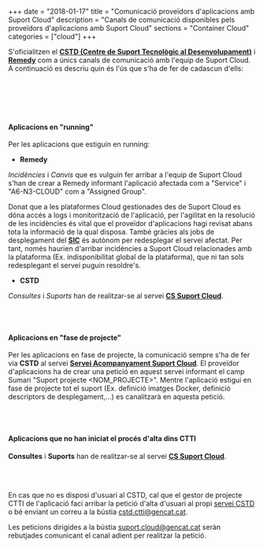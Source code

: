 +++
date        = "2018-01-17"
title       = "Comunicació proveïdors d'aplicacions amb Suport Cloud"
description = "Canals de comunicació disponibles pels proveïdors d'aplicacions amb Suport Cloud"
sections    = "Container Cloud"
categories  = ["cloud"]
+++

S'oficialitzen el [**CSTD (Centre de Suport Tecnològic al Desenvolupament)**](https://cstd.ctti.gencat.cat/) i [**Remedy**](https://pautic.gencat.cat/) com a únics canals de comunicació amb l'equip de Suport Cloud. A continuació es descriu quin és l'ús que s'ha de fer de cadascun d'ells:

<br/><br/><br/><br/>

#### Aplicacions en "running"

Per les aplicacions que estiguin en running:

- **Remedy**

_Incidències_ i _Canvis_ que es vulguin fer arribar a l'equip de Suport Cloud s'han de crear a Remedy informant l'aplicació afectada com a "Service" i "A6-N3-CLOUD" com a "Assigned Group".

Donat que a les plataformes Cloud gestionades des de Suport Cloud es dóna accés a logs i monitorització de l'aplicació, per l'agilitat en la resolució de les incidències és vital que el proveïdor d'aplicacions hagi revisat abans tota la informació de la qual disposa. També gràcies als jobs de desplegament del [**SIC**](http://canigo.ctti.gencat.cat/sic/) és autònom per redesplegar el servei afectat. Per tant, només haurien d'arribar incidències a Suport Cloud relacionades amb la plataforma (Ex. indisponibilitat global de la plataforma), que ni tan sols redesplegant el servei puguin resoldre's.

- **CSTD**

_Consultes_ i _Suports_ han de realitzar-se al servei [**CS Suport Cloud**](https://cstd.ctti.gencat.cat/jiracstd/browse/CLD).

<br/><br/>

#### Aplicacions en "fase de projecte"

Per les aplicacions en fase de projecte, la comunicació sempre s'ha de fer via **CSTD** al servei [**Servei Acompanyament Suport Cloud**](https://cstd.ctti.gencat.cat/jiracstd/browse/ACOCLD). El proveïdor d'aplicacions ha de crear una petició en aquest servei informant el camp Sumari "Suport projecte <NOM_PROJECTE>". Mentre l'aplicació estigui en fase de projecte tot el suport (Ex. definició imatges Docker, definició descriptors de desplegament,...) es canalitzarà en aquesta petició.

<br/><br/>

#### Aplicacions que no han iniciat el procés d'alta dins CTTI

**Consultes** i **Suports** han de realitzar-se al servei [**CS Suport Cloud**](https://cstd.ctti.gencat.cat/jiracstd/browse/CLD).

<br/><br/>

En cas que no es disposi d'usuari al CSTD, cal que el gestor de projecte CTTI de l'aplicació faci arribar la petició d'alta d'usuari al propi [servei CSTD](https://cstd.ctti.gencat.cat/jiracstd/browse/CSTD) o bé enviant un correu a la bústia [cstd.ctti@gencat.cat](mailto:cstd.ctti@gencat.cat).

Les peticions dirigides a la bústia [suport.cloud@gencat.cat](mailto:suport.cloud@gencat.cat) seràn rebutjades comunicant el canal adient per realitzar la petició.
